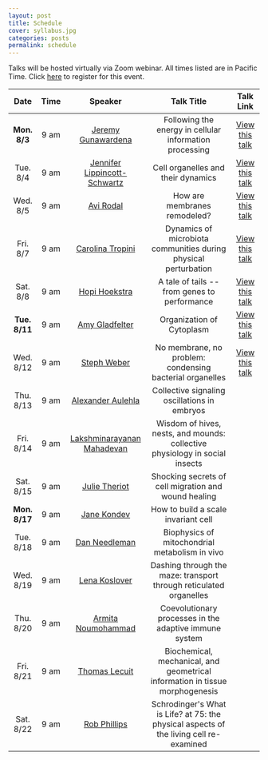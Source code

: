 ```yaml
---
layout: post
title: Schedule
cover: syllabus.jpg
categories: posts
permalink: schedule
---
```

Talks will be hosted virtually via Zoom webinar. All times listed are in Pacific Time. Click [here](https://mbl.zoom.us/webinar/register/WN_JK3gtu4CTSmO1V_g488YaA) to register for this event.

| Date | Time | Speaker | Talk Title | Talk Link |
| :--: | :--: | :--: | :--: | :--: |
|**Mon. 8/3**| 9 am | [Jeremy Gunawardena](http://vcp.med.harvard.edu/) | Following the energy in cellular information processing | [View this talk](https://www.dropbox.com/sh/nxeia2xrg851b8i/AAAxNgUNdHNFmC17zhYKrIMDa?dl=0)|
|Tue. 8/4| 9 am | [Jennifer Lippincott-Schwartz](https://www.janelia.org/lab/lippincott-schwartz-lab) | Cell organelles and their dynamics | [View this talk](https://www.dropbox.com/s/9t9pp9cgflqlyrh/08042020_jennifer_lippincott_schwartz.mp4?dl=0) |
|Wed. 8/5| 9 am | [Avi Rodal](https://www.rodallab.org/) | How are membranes remodeled? | [View this talk](https://www.dropbox.com/s/yfhd07pj8b98yiz/08052020_avi_rodal.mp4?dl=0) |
|Fri. 8/7| 9 am | [Carolina Tropini](http://tropini.microbiology.ubc.ca/) | Dynamics of microbiota communities during physical perturbation | [View this talk](https://www.dropbox.com/sh/0aifenlbjfl9xd3/AABDj3LYsNG4gpj6aiiMZeJ8a?dl=0) |
|Sat. 8/8| 9 am | [Hopi Hoekstra](https://hoekstra.oeb.harvard.edu/) | A tale of tails -- from genes to performance | [View this talk](https://www.dropbox.com/sh/xkso5muuvg70oou/AABE-he_dTxB4TsSBZTWy6rla?dl=0) |
|**Tue. 8/11**| 9 am | [Amy Gladfelter](http://gladfelterlab.web.unc.edu/)	| Organization of Cytoplasm | [View this talk](https://www.dropbox.com/sh/5bdncl2tmfbqnv3/AABjTwJQCuMVl1uQ1XL-HZMia?dl=0) |
|Wed. 8/12| 9 am | [Steph Weber](https://weberlab.ca/) | No membrane, no problem: condensing bacterial organelles | [View this talk](https://www.dropbox.com/sh/1uagysukzfnivwe/AADgjBLeLqE9xgW1_kwCJ_e_a?dl=) |
|Thu. 8/13| 9 am | [Alexander Aulehla](https://www.embl.de/research/units/dev_biology/aulehla/) | Collective signaling oscillations in embryos | |
|Fri. 8/14| 9 am | [Lakshminarayanan Mahadevan](https://www.seas.harvard.edu/softmat/)	| Wisdom of hives, nests, and mounds: collective physiology in social insects | |
|Sat. 8/15| 9 am | [Julie Theriot](https://sites.uw.edu/theriotlab/) | Shocking secrets of cell migration and wound healing | |
|**Mon. 8/17**| 9 am | [Jane Kondev](http://people.brandeis.edu/~kondev/)	| How to build a scale invariant cell | |
|Tue. 8/18| 9 am | [Dan Needleman](https://needleman.seas.harvard.edu/) | Biophysics of mitochondrial metabolism in vivo | |
|Wed. 8/19| 9 am | [Lena Koslover](http://koslover.ucsd.edu/) | Dashing through the maze: transport through reticulated organelles | |
|Thu. 8/20| 9 am | [Armita Noumohammad](https://sites.google.com/uw.edu/statphysevol/welcome) | Coevolutionary processes in the adaptive immune system | |
|Fri. 8/21| 9 am | [Thomas Lecuit](http://www.ibdm.univ-mrs.fr/equipe/cell-polarity-and-tissue-morphogenesis/) | Biochemical, mechanical, and geometrical information in tissue morphogenesis | |
|Sat. 8/22| 9 am | [Rob Phillips](https://www.rpgroup.caltech.edu/) | Schrodinger's What is Life? at 75: the physical aspects of the living cell re-examined | |
